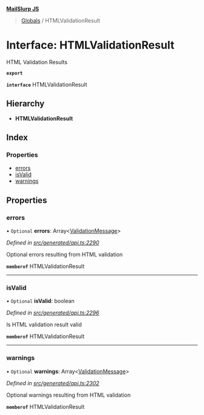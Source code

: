 **[MailSlurp JS](../README.md)**

> [Globals](../README.md) / HTMLValidationResult

# Interface: HTMLValidationResult

HTML Validation Results

**`export`** 

**`interface`** HTMLValidationResult

## Hierarchy

* **HTMLValidationResult**

## Index

### Properties

* [errors](htmlvalidationresult.md#errors)
* [isValid](htmlvalidationresult.md#isvalid)
* [warnings](htmlvalidationresult.md#warnings)

## Properties

### errors

• `Optional` **errors**: Array\<[ValidationMessage](validationmessage.md)>

*Defined in [src/generated/api.ts:2290](https://github.com/mailslurp/mailslurp-client/blob/b27590b/src/generated/api.ts#L2290)*

Optional errors resulting from HTML validation

**`memberof`** HTMLValidationResult

___

### isValid

• `Optional` **isValid**: boolean

*Defined in [src/generated/api.ts:2296](https://github.com/mailslurp/mailslurp-client/blob/b27590b/src/generated/api.ts#L2296)*

Is HTML validation result valid

**`memberof`** HTMLValidationResult

___

### warnings

• `Optional` **warnings**: Array\<[ValidationMessage](validationmessage.md)>

*Defined in [src/generated/api.ts:2302](https://github.com/mailslurp/mailslurp-client/blob/b27590b/src/generated/api.ts#L2302)*

Optional warnings resulting from HTML validation

**`memberof`** HTMLValidationResult
